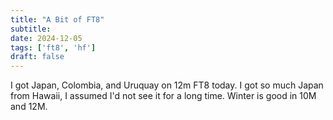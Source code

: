 ```yaml
---
title: "A Bit of FT8"
subtitle:
date: 2024-12-05
tags: ['ft8', 'hf']
draft: false
---
```


I got Japan, Colombia, and Uruquay on 12m FT8 today.
I got so much Japan from Hawaii,
I assumed I'd not see it for a long time.
Winter is good in 10M and 12M.

<!--more-->
